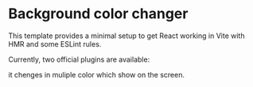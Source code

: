 # Background color changer

This template provides a minimal setup to get React working in Vite with HMR and some ESLint rules.

Currently, two official plugins are available:

it chenges in muliple color which show on the screen.
